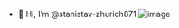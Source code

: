 - 👋 Hi, I’m @stanistav-zhurich871
![image](https://github.com/stanistav-zhurich871/stanistav-zhurich871/assets/154976960/ca1a2dbe-d232-424d-be84-db34e5cf23ba)

